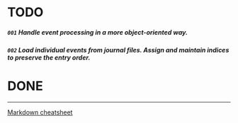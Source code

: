 # TODO

##### `001` Handle event processing in a more object-oriented way.
##### `002` Load individual events from journal files. Assign and maintain indices to preserve the entry order.

# DONE

---

[Markdown cheatsheet](https://github.com/adam-p/markdown-here/wiki/Markdown-Cheatsheet)